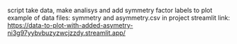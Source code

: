 script take data, make analisys and add symmetry factor labels to plot
example of data files: symmetry and asymmetry.csv in project
streamlit link: https://data-to-plot-with-added-asymetry-ni3g97yybvbuzyzwcjzzdy.streamlit.app/
